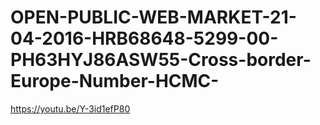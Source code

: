 # OPEN-PUBLIC-WEB-MARKET-21-04-2016-HRB68648-5299-00-PH63HYJ86ASW55-Cross-border-Europe-Number-HCMC-
https://youtu.be/Y-3id1efP80
